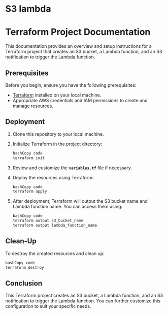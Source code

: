 # S3 lambda

# Terraform Project Documentation

This documentation provides an overview and setup instructions for a Terraform project that creates an S3 bucket, a Lambda function, and an S3 notification to trigger the Lambda function.

## Prerequisites

Before you begin, ensure you have the following prerequisites:

- [Terraform](https://www.terraform.io/downloads.html) installed on your local machine.
- Appropriate AWS credentials and IAM permissions to create and manage resources.

## **Deployment**

1. Clone this repository to your local machine.
2. Initialize Terraform in the project directory:
    
    ```bash
    bashCopy code
    terraform init
    
    ```
    
3. Review and customize the **`variables.tf`** file if necessary.
4. Deploy the resources using Terraform:
    
    ```bash
    bashCopy code
    terraform apply
    
    ```
    
5. After deployment, Terraform will output the S3 bucket name and Lambda function name. You can access them using:
    
    ```bash
    bashCopy code
    terraform output s3_bucket_name
    terraform output lambda_function_name
    
    ```
    

## **Clean-Up**

To destroy the created resources and clean up:

```bash
bashCopy code
terraform destroy

```

## **Conclusion**

This Terraform project creates an S3 bucket, a Lambda function, and an S3 notification to trigger the Lambda function. You can further customize this configuration to suit your specific needs.